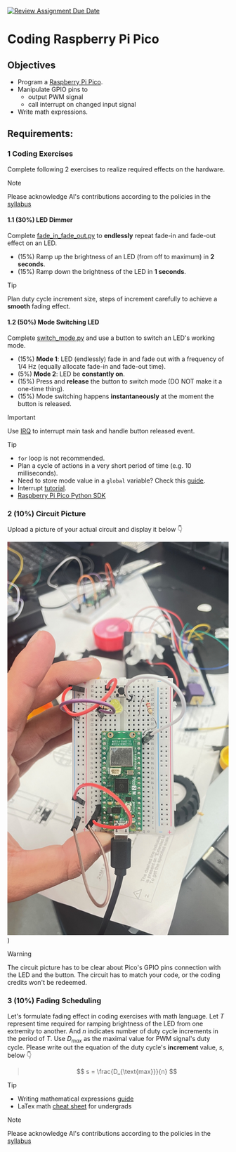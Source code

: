 [![Review Assignment Due Date](https://classroom.github.com/assets/deadline-readme-button-22041afd0340ce965d47ae6ef1cefeee28c7c493a6346c4f15d667ab976d596c.svg)](https://classroom.github.com/a/MoSxkwc_)
# Coding Raspberry Pi Pico

## Objectives
- Program a [Raspberry Pi Pico](https://www.raspberrypi.com/documentation/microcontrollers/pico-series.html).
- Manipulate GPIO pins to
  - output PWM signal
  - call interrupt on changed input signal
- Write math expressions. 

## Requirements:
### 1 Coding Exercises
Complete following 2 exercises to realize required effects on the hardware.
> [!NOTE]
> Please acknowledge AI's contributions according to the policies in the [syllabus](https://linzhanguca.github.io/_docs/robotics1-2025/syllabus.pdf)

#### 1.1 (30%) LED Dimmer
Complete [fade_in_fade_out.py](/fade_in_fade_out.py) to **endlessly** repeat fade-in and fade-out effect on an LED.
- (15%) Ramp up the brightness of an LED (from off to maximum) in **2 seconds**.
- (15%) Ramp down the brightness of the LED in **1 seconds**.
> [!TIP]
> Plan duty cycle increment size, steps of increment carefully to achieve a **smooth** fading effect.

#### 1.2 (50%) Mode Switching LED
Complete [switch_mode.py](/switch_mode.py) and use a button to switch an LED's working mode.
- (15%) **Mode 1**: LED (endlessly) fade in and fade out with a frequency of 1/4 Hz (equally allocate fade-in and fade-out time). 
- (5%) **Mode 2**: LED be **constantly on**.
- (15%) Press and **release** the button to switch mode (DO NOT make it a one-time thing). 
- (15%) Mode switching happens **instantaneously** at the moment the button is released.
> [!IMPORTANT]
> Use [IRQ](https://docs.micropython.org/en/latest/library/machine.Pin.html#machine.Pin.irq) to interrupt main task and handle button released event.

> [!TIP]
> - `for` loop is not recommended. 
> - Plan a cycle of actions in a very short period of time (e.g. 10 milliseconds).
> - Need to store mode value in a `global` variable? Check this [guide](https://www.w3schools.com/python/python_variables_global.asp).
> - Interrupt [tutorial](https://randomnerdtutorials.com/raspberry-pi-pico-interrupts-micropython/).
> - [Raspberry Pi Pico Python SDK](https://datasheets.raspberrypi.com/pico/raspberry-pi-pico-python-sdk.pdf)

### 2 (10%) Circuit Picture
Upload a picture of your actual circuit and display it below 👇

![wiring_pic](circuit.jpeg))

> [!WARNING]
> The circuit picture has to be clear about Pico's GPIO pins connection with the LED and the button.
> The circuit has to match your code, or the coding credits won't be redeemed.

### 3 (10%) Fading Scheduling
Let's formulate fading effect in coding exercises with math language. 
Let $T$ represent time required for ramping brightness of the LED from one extremity to another.
And $n$ indicates number of duty cycle increments in the period of $T$.
Use $D_{max}$ as the maximal value for PWM signal's duty cycle.
Please write out the equation of the duty cycle's **increment** value, $s$, below :point_down:

> $$
s = \frac{D_{\text{max}}}{n}
$$


> [!TIP]
> - Writing mathematical expressions [guide](https://docs.github.com/en/get-started/writing-on-github/working-with-advanced-formatting/writing-mathematical-expressions)
> - LaTex math [cheat sheet](https://tug.ctan.org/info/undergradmath/undergradmath.pdf) for undergrads

> [!NOTE]
> Please acknowledge AI's contributions according to the policies in the [syllabus](https://linzhanguca.github.io/_docs/robotics1-2025/syllabus.pdf)

